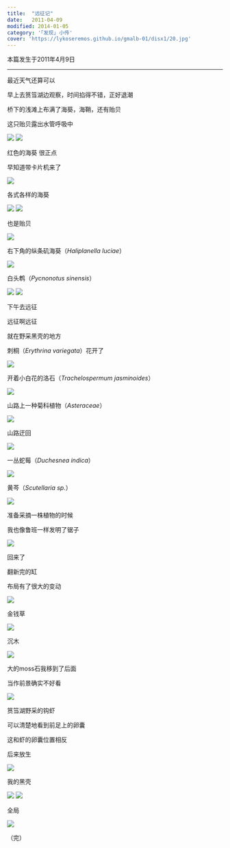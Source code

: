 ```yaml
---
title:  "远征记"
date:   2011-04-09
modified: 2014-01-05
category: '｢发现｣ 小传'
cover: 'https://lykoseremos.github.io/gmalb-01/disx1/20.jpg'
---
```

本篇发生于2011年4月9日

---

最近天气还算可以

早上去筼筜湖边观察，时间掐得不错，正好退潮

桥下的浅滩上布满了海葵，海鞘，还有贻贝

这只贻贝露出水管呼吸中

<img class='disc' src='https://lykoseremos.github.io/gmalb-01/disx1/10.jpg'>

<img class='disc' src='https://lykoseremos.github.io/gmalb-01/disx1/11.jpg'>

红色的海葵 很正点

早知道带卡片机来了

<img class='disc' src='https://lykoseremos.github.io/gmalb-01/disx1/12.jpg'>

各式各样的海葵

<img class='disc' src='https://lykoseremos.github.io/gmalb-01/disx1/13.jpg'>

<img class='disc' src='https://lykoseremos.github.io/gmalb-01/disx1/14.jpg'>

也是贻贝

<img class='disc' src='https://lykoseremos.github.io/gmalb-01/disx1/15.jpg'>

右下角的纵条矶海葵（<i>Haliplanella luciae</i>）

<img class='disc' src='https://lykoseremos.github.io/gmalb-01/disx1/16.jpg'>

白头鹎（<i>Pycnonotus sinensis</i>）

<img class='disc' src='https://lykoseremos.github.io/gmalb-01/disx1/17.jpg'>

<img class='disc' src='https://lykoseremos.github.io/gmalb-01/disx1/18.jpg'>

下午去远征

远征啊远征

就在野采黑壳的地方

刺桐（<i>Erythrina variegata</i>）花开了

<img class='disc' src='https://lykoseremos.github.io/gmalb-01/disx1/20.jpg'>

开着小白花的洛石（<i>Trachelospermum jasminoides</i>）

<img class='disc' src='https://lykoseremos.github.io/gmalb-01/disx1/21.jpg'>

山路上一种菊科植物（<i>Asteraceae</i>）

<img class='disc' src='https://lykoseremos.github.io/gmalb-01/disx1/22.jpg'>

山路迂回

<img class='disc' src='https://lykoseremos.github.io/gmalb-01/disx1/23.jpg'>

一丛蛇莓（<i>Duchesnea indica</i>）

<img class='disc' src='https://lykoseremos.github.io/gmalb-01/disx1/24.jpg'>

黄芩（<i>Scutellaria sp.</i>）

<img class='disc' src='https://lykoseremos.github.io/gmalb-01/disx1/25.jpg'>

准备采摘一株植物的时候

我也像鲁班一样发明了锯子

<img class='disc' src='https://lykoseremos.github.io/gmalb-01/disx1/26.jpg'>

回来了

翻新完的缸

布局有了很大的变动

<img class='disc' src='https://lykoseremos.github.io/gmalb-01/disx1/27.jpg'>

金钱草

<img class='disc' src='https://lykoseremos.github.io/gmalb-01/disx1/28.jpg'>

沉木

<img class='disc' src='https://lykoseremos.github.io/gmalb-01/disx1/29.jpg'>

大的moss石我移到了后面

当作前景确实不好看

<img class='disc' src='https://lykoseremos.github.io/gmalb-01/disx1/30.jpg'>

筼筜湖野采的钩虾

可以清楚地看到前足上的卵囊

这和虾的卵囊位置相反

后来放生

<img class='disc' src='https://lykoseremos.github.io/gmalb-01/disx1/31.jpg'>

我的黑壳

<img class='disc' src='https://lykoseremos.github.io/gmalb-01/disx1/32.jpg'>

<img class='disc' src='https://lykoseremos.github.io/gmalb-01/disx1/33.jpg'>

全局

<img class='disc' src='https://lykoseremos.github.io/gmalb-01/disx1/34.jpg'>


（完）
